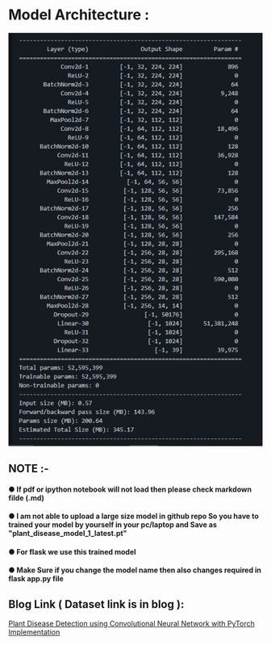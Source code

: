 # Model Architecture :
<center><img src ="model.JPG"></center>

## NOTE :-

#### ● If pdf or ipython notebook will not load then please check markdown filde (.md)

#### ● I am not able to upload a large size model in github repo So you have to trained your model by yourself in your pc/laptop and Save as "plant_disease_model_1_latest.pt"

#### ● For flask we use this trained model

#### ● Make Sure if you change the model name then also changes required in flask app.py file

## Blog Link ( Dataset link is in blog ):
<a href="https://medium.com/analytics-vidhya/plant-disease-detection-using-convolutional-neural-networks-and-pytorch-87c00c54c88f" target="_blank">Plant Disease Detection using Convolutional Neural Network with PyTorch Implementation</a>
